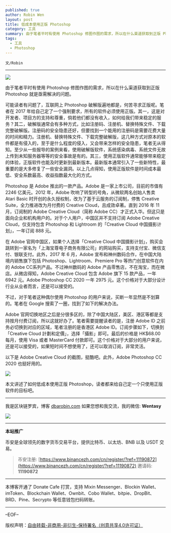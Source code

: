 ```yaml
---
published: true
author: Robin Wen
layout: post
title: 低成本使用正版 Photoshop
category: 工具
summary: 由于笔者平时有使用 Photoshop 修图作图的需求，所以在什么渠道获取到正版 Photoshop 就是亟需解决的问题。Adobe 官网切换地区之后是分很多区的，除了中国大陆区，美区、港区等都是支持按月付费订阅，所以这就好办了。笔者需要提醒读者的是，注册 Adobe ID 之前务必切换到对应的区域，笔者注册的是香港区 Adobe ID。订阅步骤如下，切换到「Creative Cloud 計劃和定價」，选择「攝影」即可。最后的价格是 HK$68.00 每月，使用 Visa 或者 MasterCard 付款即可。这个价格对于大部分的用户来说，还是可以接受的，如果短时间不想使用了，还可以取消订阅，非常灵活。本文讲述了如何低成本使用正版 Photoshop，读者都来给自己定一个只使用正版软件的目标吧。
tags:
  - 工具
  - Photoshop
---
```


`文/Robin`

***

![](https://cdn.dbarobin.com/ye8ccv6.png)

由于笔者平时有使用 Photoshop 修图作图的需求，所以在什么渠道获取到正版 Photoshop 就是亟需解决的问题。

可能读者有问题了，互联网上 Photoshop 破解版遍地都是，何苦寻求正版呢。笔者在 2017 年给自己定了一个强制要求，所有的软件必须使用正版。其一，这是对开发者、项目方的支持和尊重，倘若他们都没有收入，如何给我们带来稳定的服务？其二，破解版通常会有多种方式，比如注册码、注册机、替换特殊文件、下载完整破解版。注册码的安全隐患还好，但要找到一个能用的注册码是需要花费大量的时间和精力。注册机、替换特殊文件、下载完整破解版，这几种方式对原本的软件都是有侵入的，至于是什么程度的侵入，又会带来怎样的安全隐患，笔者无从得知。至少从一些报导的案例来看，使用破解版软件，系统感染病毒、系统文件无故上传到未知服务器等等的安全事故是有的。其三，使用正版软件通常能够带来稳定的体验，正版软件也能及时更新到最新版本。最新版本通常引入了一些新特性，最重要的是大多修复了一些安全漏洞。以上几点得知，使用正版软件是时间成本最低、安全系数最高、收益指数最大化的方式。

Photoshop 是 Adobe 推出的一款产品。Adobe 是一家上市公司，目前的市值有 2246 亿美元。2012 年，Adobe 吹响了转型的号角，从微软两名创始人售卖 Atari Basic 时开创的永久授权制，改为了基于云服务的订阅制，停售 Creative Suite，全力推进改为月付费的 Creative Cloud，且成效卓著。直到 2016 年 11 月，订阅制的 Adobe Creative Cloud（简称 Adobe CC）才正式入华。但这只是面向企业和机构用户的。对于个人用户，中国区并不支持订阅 Adobe Creative Cloud，仅支持包含 Photoshop 和 Lightroom 的「Creative Cloud 中国摄影计划」，一年订阅 888 元。

在 Adobe 官网中国区，如果个人选择「Creative Cloud 中国摄影计划」，购买会跳转到一家名为「上海宝尊电子商务有限公司」的网站购买，支持支付宝、微信支付、银联支付。此外，2017 年 6 月，Adobe 宣布和神州数码合作，在中国大陆境内销售旗下包括 Photoshop、Lightroom、Premiere Pro 等热门创意软件在内的 Adobe CC系列产品。不过神州数码的 Adobe 产品零售店，不在淘宝，而在微店。从微店得知，Adobe Creative Cloud 包含 Adobe 旗下 15 款产品，一年 6942 元。Adobe Photoshop CC 2020 一年 2975 元。这个价格对于大部分设计行业从业者而言，还是可以接受的。

不过，对于笔者这种偶尔使用 Photoshop 的用户来说，买断一年显然是不划算的。笔者在 Google 搜索了一圈，找到了如下的解决办法。

Adobe 官网切换地区之后是分很多区的，除了中国大陆区，美区、港区等都是支持按月付费订阅，所以这就好办了。笔者需要提醒读者的是，注册 Adobe ID 之前务必切换到对应的区域，笔者注册的是香港区 Adobe ID。订阅步骤如下，切换到「Creative Cloud 計劃和定價」，选择「攝影」即可。最后的价格是 HK$68.00 每月，使用 Visa 或者 MasterCard 付款即可。这个价格对于大部分的用户来说，还是可以接受的，如果短时间不想使用了，还可以取消订阅，非常灵活。

以下是 Adobe Creative Cloud 的截图，挺酷吧。此外，Adobe Photoshop CC 2020 也挺好用的。

![](https://cdn.dbarobin.com/wr7j3dk.png)

本文讲述了如何低成本使用正版 Photoshop，读者都来给自己定一个只使用正版软件的目标吧。

***

我是区块链罗宾，博客 [dbarobin.com](https://dbarobin.com/)
如果您想和我交流，我的微信: **Wentasy**

![](https://cdn.dbarobin.com/v4yywe2.png)

***

**本站推广**

币安是全球领先的数字货币交易平台，提供比特币、以太坊、BNB 以及 USDT 交易。

> 币安注册: [https://www.binancezh.com/cn/register/?ref=11190872](https://www.binancezh.com/cn/register/?ref=11190872)
> 邀请码: **11190872**

***

本博客开通了 Donate Cafe 打赏，支持 Mixin Messenger、Blockin Wallet、imToken、Blockchain Wallet、Ownbit、Cobo Wallet、bitpie、DropBit、BRD、Pine、Secrypto 等任意钱包扫码转账。

<center>
    <div class="--donate-button"
         data-button-id="f8b9df0d-af9a-460d-8258-d3f435445075"
    ></div>
</center>

***

–EOF–

版权声明：[自由转载-非商用-非衍生-保持署名（创意共享4.0许可证）](http://creativecommons.org/licenses/by-nc-nd/4.0/deed.zh)